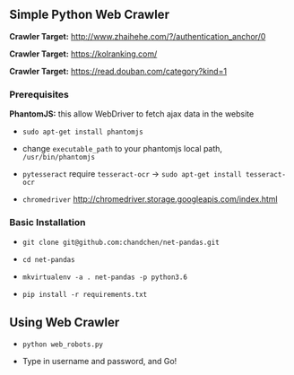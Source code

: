 ## Simple Python Web Crawler

**Crawler Target:** http://www.zhaihehe.com/?/authentication_anchor/0

**Crawler Target:** https://kolranking.com/

**Crawler Target:** https://read.douban.com/category?kind=1

### Prerequisites

**PhantomJS:** this allow WebDriver to fetch ajax data in the website

- `sudo apt-get install phantomjs`

- change `executable_path` to your phantomjs local path, `/usr/bin/phantomjs`

- `pytesseract` require `tesseract-ocr` -> `sudo apt-get install tesseract-ocr`

- `chromedriver` http://chromedriver.storage.googleapis.com/index.html

### Basic Installation

- `git clone git@github.com:chandchen/net-pandas.git`

- `cd net-pandas`

- `mkvirtualenv -a . net-pandas -p python3.6`

- `pip install -r requirements.txt`

## Using Web Crawler

- `python web_robots.py`

- Type in username and password, and Go!
